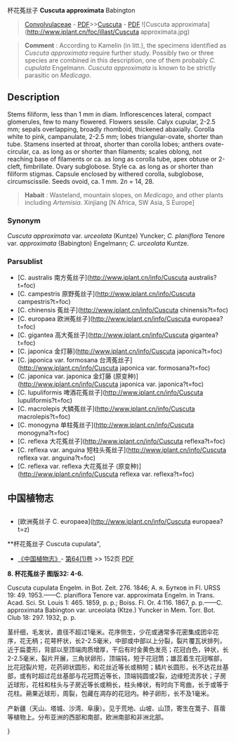 杯花菟丝子 **Cuscuta approximata** Babington

> [Convolvulaceae](http://www.iplant.cn/info/Convolvulaceae?t=foc) - [PDF](http://www.iplant.cn/foc/pdf/Convolvulaceae.pdf)>>[Cuscuta](http://www.iplant.cn/info/Cuscuta?t=foc) - [PDF](http://www.iplant.cn/foc/pdf/Cuscuta.pdf)
![Cuscuta approximata](http://www.iplant.cn/foc/illast/Cuscuta approximata.jpg)

> **Comment** : 
> According to Kamelin (in litt.), the specimens identified as *Cuscuta approximata* require further study. Possibly two or three species are combined in this description, one of them probably *C.  cupulata* Engelmann. *Cuscuta* *approximata* is known to be strictly  parasitic  on  *Medicago*. </BODY>  </HTML>

## Description

Stems filiform, less than 1 mm in diam. Inflorescences lateral, compact glomerules, few to many flowered. Flowers sessile. Calyx cupular, 2-2.5 mm; sepals overlapping, broadly rhomboid, thickened abaxially. Corolla white to pink, campanulate, 2-2.5 mm; lobes triangular-ovate, shorter than tube. Stamens inserted at throat, shorter than corolla lobes; anthers ovate-circular, ca. as long as or shorter than filaments; scales oblong, not reaching base of filaments or ca. as long as corolla tube, apex obtuse or 2-cleft, fimbrillate. Ovary subglobose. Style ca. as long as or shorter than filiform stigmas. Capsule enclosed by withered corolla, subglobose, circumscissile. Seeds ovoid, ca. 1 mm.  2*n* = 14, 28.

> **Habait** : 
> Wasteland, mountain slopes, on *Medicago*, and other plants including  *Artemisia*.  Xinjiang  [N Africa,  SW Asia,  S Europe]

### Synonym
*Cuscuta approximata* var. *urceolata* (Kuntze) Yuncker; *C. planiflora* Tenore var. *approximata* (Babington) Engelmann;  *C. urceolata*  Kuntze.

### Parsublist

* [C.  australis  南方菟丝子](http://www.iplant.cn/info/Cuscuta australis?t=foc)
* [C.  campestris  原野菟丝子](http://www.iplant.cn/info/Cuscuta campestris?t=foc)
* [C.  chinensis  菟丝子](http://www.iplant.cn/info/Cuscuta chinensis?t=foc)
* [C.  europaea  欧洲菟丝子](http://www.iplant.cn/info/Cuscuta europaea?t=foc)
* [C.  gigantea  高大菟丝子](http://www.iplant.cn/info/Cuscuta gigantea?t=foc)
* [C.  japonica  金灯藤](http://www.iplant.cn/info/Cuscuta japonica?t=foc)
* [C.  japonica var. formosana  台湾菟丝子](http://www.iplant.cn/info/Cuscuta japonica var. formosana?t=foc)
* [C.  japonica var. japonica  金灯藤 (原变种)](http://www.iplant.cn/info/Cuscuta japonica var. japonica?t=foc)
* [C.  lupuliformis  啤酒花菟丝子](http://www.iplant.cn/info/Cuscuta lupuliformis?t=foc)
* [C.  macrolepis  大鳞菟丝子](http://www.iplant.cn/info/Cuscuta macrolepis?t=foc)
* [C.  monogyna  单柱菟丝子](http://www.iplant.cn/info/Cuscuta monogyna?t=foc)
* [C.  reflexa  大花菟丝子](http://www.iplant.cn/info/Cuscuta reflexa?t=foc)
* [C.  reflexa var. anguina  短柱头菟丝子](http://www.iplant.cn/info/Cuscuta reflexa var. anguina?t=foc)
* [C.  reflexa var. reflexa  大花菟丝子 (原变种)](http://www.iplant.cn/info/Cuscuta reflexa var. reflexa?t=foc)

## 中国植物志

## 
* [欧洲菟丝子  C.  europaea](http://www.iplant.cn/info/Cuscuta europaea?t=z)

**杯花菟丝子 Cuscuta cupulata",

* [《中国植物志》](http://www.iplant.cn/frps)- [第64(1)卷](http://www.iplant.cn/frps/vol/64(1)) >> 152页 [PDF](http://www.iplant.cn/frps/pdf/64(1)/152.pdf)

**8. 杯花菟丝子 图版32: 4-6.**

Cuscuta cupulata Engelm. in Bot. Zeit. 276. 1846; A. я. Бутков in Fl. URSS 19: 49. 1953.——C. planiflora Tenore var. approximata Engelm. in Trans. Acad. Sci. St. Louis 1: 465. 1859, p. p.; Boiss. Fl. Or. 4:116. 1867, p. p.——C. approximata Babington var. urceolata (Ktze.) Yuncker in Mem. Torr. Bot. Club 18: 297. 1932, p. p.

茎纤细，毛发状，直径不超过1毫米。花序侧生，少花或通常多花密集成团伞花序，花无柄；花萼杯状，长2-2.5毫米，中部或中部以上分裂，裂片覆瓦状排列，近于扁菱形，背部以至顶端肉质增厚，干后有时金黄色发亮；花冠白色，钟状，长2-2.5毫米，裂片开展，三角状卵形，顶端钝，短于花冠筒；雄蕊着生花冠喉部，比花冠裂片短，花药卵状圆形，和花丝近等长或稍短；鳞片长圆形，长不达花丝基部，或有时超过花丝基部与花冠筒近等长，顶端钝圆或2裂，边缘短流苏状；子房近球形，花柱和柱头与子房近等长或稍长，柱头棒状，有时向下弯曲，长于或等于花柱。蒴果近球形，周裂，包藏在凋存的花冠内。种子卵形，长不及1毫米。

产新疆（天山、塔城、沙湾、阜康）。见于荒地、山坡、山顶，寄生在篙子、苜蓿等植物上。分布亚洲的西部和南部，欧洲南部和非洲北部。

}